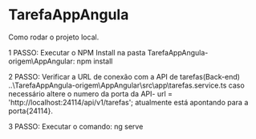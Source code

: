 # TarefaAppAngula
Como rodar o projeto local.

1 PASSO: 
Executar o NPM Install na pasta TarefaAppAngula-origem\AppAngular:  npm install

2 PASSO: 
Verificar a URL de conexão com a API de tarefas(Back-end)
..\TarefaAppAngula-origem\AppAngular\src\app\tarefas.service.ts
caso necessário altere o numero da porta da API- url = 'http://localhost:24114/api/v1/tarefas';
atualmente está apontando para a porta{24114}.

3 PASSO: 
Executar o comando: ng serve
